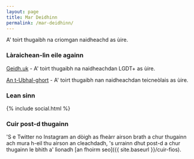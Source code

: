 ```yaml
---
layout: page
title: Mar Deidhinn
permalink: /mar-deidhinn/
---
```


A' toirt thugaibh na criomgan naidheachd as ùire.

### Làraichean-lìn eile againn

[Geidh.uk](https://geidh.uk) - A' toirt thugaibh na naidheachdan LGDT+ as ùire.

[An t-Ubhal-ghort](https://atug.uk) - A' toirt thugaibh nan naidheachdan teicneòlais as ùire.

### Lean sinn

{% include social.html %}

### Cuir post-d thugainn

'S e Twitter no Instagram an dòigh as fheàrr airson brath a chur thugainn ach mura h-eil thu airson an cleachdadh, 's urrainn dhut post-d a chur thugainn le bhith a' lìonadh [an fhoirm seo]({{ site.baseurl }}/cuir-fios).
